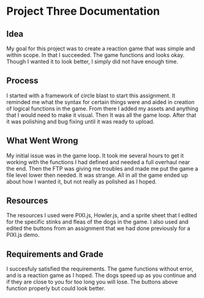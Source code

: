 # Project Three Documentation
## Idea
  My goal for this project was to create a reaction game that was simple and within scope. In that I succeeded. The game functions and looks okay. Though I wanted it to look better, I simply did not have enough time.
## Process
  I started with a framework of circle blast to start this assignment. It reminded me what the syntax for certain things were and aided in creation of logical functions in the game. From there I added my assets and anything that I would need to make it visual. Then It was all the game loop. After that it was polishing and bug fixing until it was ready to upload.
## What Went Wrong
  My initial issue was in the game loop. It took me several hours to get it working with the functions I had defined and needed a full overhaul near the end. Then the FTP was giving me troubles and made me put the game a file level lower then needed. It was strange. All in all the game ended up about how I wanted it, but not really as polished as I hoped.
## Resources
  The resources I used were PIXI.js, Howler.js, and a sprite sheet that I edited for the specific stinks and fleas of the dogs in the game. I also used and edited the buttons from an assignment that we had done previously for a PIXI.js demo.
## Requirements and Grade
  I succesfuly satisfied the requirements. The game functions without error, and is a reaction game as I hoped. The dogs speed up as you continue and if they are close to you for too long you will lose. The buttons above function properly but could look better.
